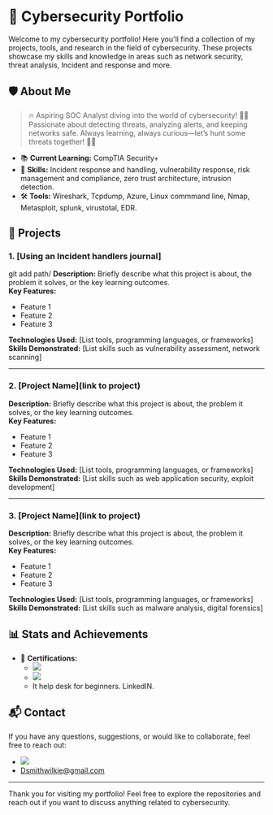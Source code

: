 # 🚀 Cybersecurity Portfolio

Welcome to my cybersecurity portfolio! Here you'll find a collection of my projects, tools, and research in the field of cybersecurity. These projects showcase my skills and knowledge in areas such as network security, threat analysis, Incident and response and more. 

## 🛡️ About Me

> 🔥 Aspiring SOC Analyst diving into the world of cybersecurity! 🕵️‍♂️ Passionate about detecting threats, analyzing alerts, and keeping networks safe. Always learning, always curious—let’s hunt some threats together! 🚨👾


- 📚 **Current Learning:** CompTIA Security+
- 🧠 **Skills:** Incident response and handling, vulnerability response, risk management and compliance, zero trust architecture, intrusion detection.
- 🛠️ **Tools:** Wireshark, Tcpdump, Azure, Linux commmand line, Nmap, Metasploit, splunk, virustotal, EDR.

## 📂 Projects

### 1. [Using an Incident handlers journal]
git add path/
**Description:** Briefly describe what this project is about, the problem it solves, or the key learning outcomes.  
**Key Features:**
- Feature 1
- Feature 2
- Feature 3

**Technologies Used:** [List tools, programming languages, or frameworks]  
**Skills Demonstrated:** [List skills such as vulnerability assessment, network scanning]

---

### 2. [Project Name](link to project)
**Description:** Briefly describe what this project is about, the problem it solves, or the key learning outcomes.  
**Key Features:**
- Feature 1
- Feature 2
- Feature 3

**Technologies Used:** [List tools, programming languages, or frameworks]  
**Skills Demonstrated:** [List skills such as web application security, exploit development]

---

### 3. [Project Name](link to project)
**Description:** Briefly describe what this project is about, the problem it solves, or the key learning outcomes.  
**Key Features:**
- Feature 1
- Feature 2
- Feature 3

**Technologies Used:** [List tools, programming languages, or frameworks]  
**Skills Demonstrated:** [List skills such as malware analysis, digital forensics]

## 📊 Stats and Achievements

- 🥇 **Certifications:**
  -  [<img src="https://img.shields.io/badge/-Google%20Cybersecurity%20Professional%20Certificate-4285F4?style=for-the-badge&logo=google&logoColor=white" />](https://coursera.org/share/6372766bef41ddc62d4228860ece5d39)
  - [<img src="https://img.shields.io/badge/-Microsoft%20Fundamentals%20Certificate-00A1F1?style=for-the-badge&logo=microsoft&logoColor=white" />
](https://learn.microsoft.com/api/credentials/share/en-us/derrysmithwilkie-4184/90EFC77AF04E51D4?sharingId=ED38EFC6BC5EF6AE)
  - It help desk for beginners. LinkedIN. 
  

## 📬 Contact

If you have any questions, suggestions, or would like to collaborate, feel free to reach out:

- <a href="https://linkedin.com/in/derry-smith-wilkie/"><img src="https://img.shields.io/badge/-LinkedIn-0072b1?&style=for-the-badge&logo=linkedin&logoColor=white" /></a>
- Dsmithwilkie@gmail.com

---

Thank you for visiting my portfolio! Feel free to explore the repositories and reach out if you want to discuss anything related to cybersecurity.
